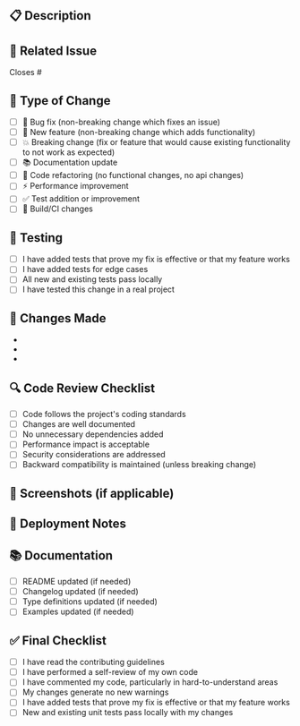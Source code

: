 ## 📋 Description

<!-- Provide a brief description of the changes in this PR -->

## 🔗 Related Issue

<!-- Link to the issue this PR addresses (if applicable) -->
Closes #

## 🚀 Type of Change

<!-- Please check the type of change your PR introduces -->

- [ ] 🐛 Bug fix (non-breaking change which fixes an issue)
- [ ] 🚀 New feature (non-breaking change which adds functionality)
- [ ] 💥 Breaking change (fix or feature that would cause existing functionality to not work as expected)
- [ ] 📚 Documentation update
- [ ] 🧹 Code refactoring (no functional changes, no api changes)
- [ ] ⚡ Performance improvement
- [ ] ✅ Test addition or improvement
- [ ] 🔧 Build/CI changes

## 🧪 Testing

<!-- Describe how you tested your changes -->

- [ ] I have added tests that prove my fix is effective or that my feature works
- [ ] I have added tests for edge cases
- [ ] All new and existing tests pass locally
- [ ] I have tested this change in a real project

## 📝 Changes Made

<!-- List the main changes made in this PR -->

- 
- 
- 

## 🔍 Code Review Checklist

<!-- For reviewers -->

- [ ] Code follows the project's coding standards
- [ ] Changes are well documented
- [ ] No unnecessary dependencies added
- [ ] Performance impact is acceptable
- [ ] Security considerations are addressed
- [ ] Backward compatibility is maintained (unless breaking change)

## 📸 Screenshots (if applicable)

<!-- Add screenshots or GIFs for UI changes -->

## 🚀 Deployment Notes

<!-- Any special deployment considerations -->

## 📚 Documentation

<!-- Has documentation been updated? -->

- [ ] README updated (if needed)
- [ ] Changelog updated (if needed)
- [ ] Type definitions updated (if needed)
- [ ] Examples updated (if needed)

## ✅ Final Checklist

- [ ] I have read the contributing guidelines
- [ ] I have performed a self-review of my own code
- [ ] I have commented my code, particularly in hard-to-understand areas
- [ ] My changes generate no new warnings
- [ ] I have added tests that prove my fix is effective or that my feature works
- [ ] New and existing unit tests pass locally with my changes
